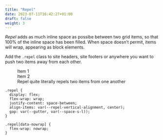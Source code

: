 ```yaml
---
title: "Repel"
date: 2023-07-11T16:42:27+01:00
draft: false
weight: 3
---
```


*Repel* adds as much inline space as possibe between two grid items, so that 100% of the inline space has been filled. When space doesn’t permit, items will wrap, appearing as block elements. 

Add the `.repel` class to site headers, site footers or anywhere you want to push two items away from each other.

<figure>
  <div class="demo | repel">
    <div class="item">Item 1</div>
    <div class="item">Item 2</div>
  </div>
  <figcaption>Repel quite literally repels two items from one another</figcaption>
</figure>

```
.repel {
  display: flex;
  flex-wrap: wrap;
  justify-content: space-between;
  align-items: var(--repel-vertical-alignment, center);
  gap: var(--gutter, var(--space-s-l));
}

.repel[data-nowrap] {
  flex-wrap: nowrap;
}
```